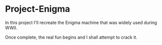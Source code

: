 # Project-Enigma

In this project I'll recreate the Enigma machine that was widely used during WWII. 

Once complete, the real fun begins and I shall attempt to crack it.
